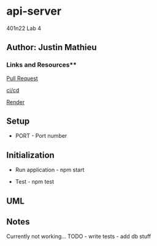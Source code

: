# api-server

401n22 Lab 4

## Author: Justin Mathieu  

### Links and Resources**  

[Pull Request](https://github.com/Justin-Mathieu/api-server/pull/1)

[ci/cd](https://github.com/Justin-Mathieu/api-server/actions)

[Render]()

## Setup

- PORT - Port number  

## Initialization  

- Run application - npm start  

- Test - npm test

## UML

## Notes

Currently not working...
TODO - write tests
     - add db stuff  
